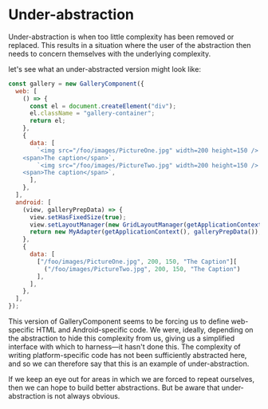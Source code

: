 # Under-abstraction

Under-abstraction is when too little complexity has been removed or replaced. This results in a
situation where the user of the abstraction then needs to concern themselves with the
underlying complexity.

let's see what an under-abstracted version might look like:

```javascript
const gallery = new GalleryComponent({
  web: [
    () => {
      const el = document.createElement("div");
      el.className = "gallery-container";
      return el;
    },
    {
      data: [
        `<img src="/foo/images/PictureOne.jpg" width=200 height=150 />
    <span>The caption</span>`,
        `<img src="/foo/images/PictureTwo.jpg" width=200 height=150 />
    <span>The caption</span>`,
      ],
    },
  ],
  android: [
    (view, galleryPrepData) => {
      view.setHasFixedSize(true);
      view.setLayoutManager(new GridLayoutManager(getApplicationContext(), 2));
      return new MyAdapter(getApplicationContext(), galleryPrepData());
    },
    {
      data: [
        ["/foo/images/PictureOne.jpg", 200, 150, "The Caption"][
          ("/foo/images/PictureTwo.jpg", 200, 150, "The Caption")
        ],
      ],
    },
  ],
});
```

This version of GalleryComponent seems to be forcing us to define web-specific HTML
and Android-specific code. We were, ideally, depending on the abstraction to hide this
complexity from us, giving us a simplified interface with which to harness—it hasn't done
this. The complexity of writing platform-specific code has not been sufficiently abstracted
here, and so we can therefore say that this is an example of under-abstraction.

If we keep an eye out for areas in which we are forced to repeat ourselves, then we can
hope to build better abstractions. But be aware that under-abstraction is not always
obvious.
